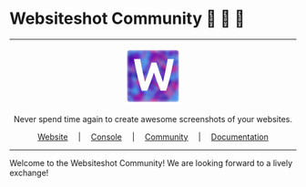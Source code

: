 # Websiteshot Community 🦄 🌈 💬

<hr />

<div align="center">
    <a href="https://websiteshot.app/">
        <img src="./assets/logopublicsmall.png" width="100">
    </a>
</div>

<div align="center">
<p>Never spend time again to create awesome screenshots of your websites.</p>
</div>

<div align="center">
<a style="margin: 1em;" href="https://websiteshot.app">Website</a> | <a style="margin: 1em;" href="https://console.websiteshot.app">Console</a> | <a style="margin: 1em;" href="https://github.com/websiteshot/community/discussions">Community</a> | <a style="margin: 1em;" href="https://docs.websiteshot.app">Documentation</a>
</div>

<hr />

Welcome to the Websiteshot Community! We are looking forward to a lively exchange!
